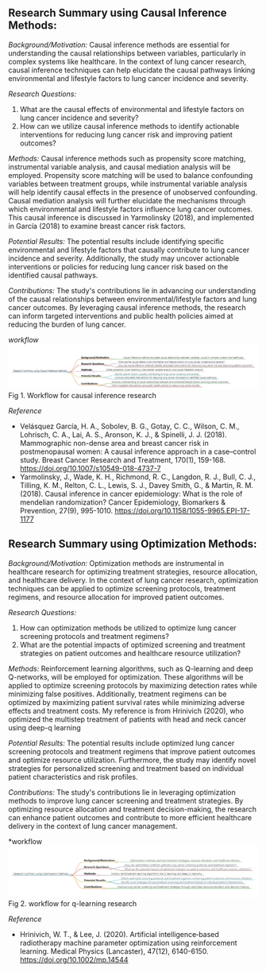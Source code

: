 ## **Research Summary using Causal Inference Methods:**

*Background/Motivation:*
Causal inference methods are essential for understanding the causal relationships between variables, particularly in complex systems like healthcare. In the context of lung cancer research, causal inference techniques can help elucidate the causal pathways linking environmental and lifestyle factors to lung cancer incidence and severity.

*Research Questions:*
1. What are the causal effects of environmental and lifestyle factors on lung cancer incidence and severity?
2. How can we utilize causal inference methods to identify actionable interventions for reducing lung cancer risk and improving patient outcomes?

*Methods:*
Causal inference methods such as propensity score matching, instrumental variable analysis, and causal mediation analysis will be employed. Propensity score matching will be used to balance confounding variables between treatment groups, while instrumental variable analysis will help identify causal effects in the presence of unobserved confounding. Causal mediation analysis will further elucidate the mechanisms through which environmental and lifestyle factors influence lung cancer outcomes. This causal inference is discussed in Yarmolinsky (2018), and implemented in García (2018) to examine breast cancer risk factors.

*Potential Results:*
The potential results include identifying specific environmental and lifestyle factors that causally contribute to lung cancer incidence and severity. Additionally, the study may uncover actionable interventions or policies for reducing lung cancer risk based on the identified causal pathways.

*Contributions:*
The study's contributions lie in advancing our understanding of the causal relationships between environmental/lifestyle factors and lung cancer outcomes. By leveraging causal inference methods, the research can inform targeted interventions and public health policies aimed at reducing the burden of lung cancer.

*workflow*
![image](https://github.com/Rising-Stars-by-Sunshine/STATS201_Jiahe_Final/blob/99901c8769ac2aa5f61b52ec66b33f3c80ba9196/future%20research/causal_inference.png)
Fig 1. Workflow for causal inference research


*Reference*
- Velásquez García, H. A., Sobolev, B. G., Gotay, C. C., Wilson, C. M., Lohrisch, C. A., Lai, A. S., Aronson, K. J., & Spinelli, J. J. (2018). Mammographic non-dense area and breast cancer risk in postmenopausal women: A causal inference approach in a case–control study. Breast Cancer Research and Treatment, 170(1), 159-168. https://doi.org/10.1007/s10549-018-4737-7
- Yarmolinsky, J., Wade, K. H., Richmond, R. C., Langdon, R. J., Bull, C. J., Tilling, K. M., Relton, C. L., Lewis, S. J., Davey Smith, G., & Martin, R. M. (2018). Causal inference in cancer epidemiology: What is the role of mendelian randomization? Cancer Epidemiology, Biomarkers & Prevention, 27(9), 995-1010. https://doi.org/10.1158/1055-9965.EPI-17-1177

## **Research Summary using Optimization Methods:**

*Background/Motivation:*
Optimization methods are instrumental in healthcare research for optimizing treatment strategies, resource allocation, and healthcare delivery. In the context of lung cancer research, optimization techniques can be applied to optimize screening protocols, treatment regimens, and resource allocation for improved patient outcomes.

*Research Questions:*
1. How can optimization methods be utilized to optimize lung cancer screening protocols and treatment regimens?
2. What are the potential impacts of optimized screening and treatment strategies on patient outcomes and healthcare resource utilization?

*Methods:*
Reinforcement learning algorithms, such as Q-learning and deep Q-networks, will be employed for optimization. These algorithms will be applied to optimize screening protocols by maximizing detection rates while minimizing false positives. Additionally, treatment regimens can be optimized by maximizing patient survival rates while minimizing adverse effects and treatment costs. My reference is from Hrinivich (2020), who optimized the multistep treatment of patients with head and neck cancer using deep-q learning

*Potential Results:*
The potential results include optimized lung cancer screening protocols and treatment regimens that improve patient outcomes and optimize resource utilization. Furthermore, the study may identify novel strategies for personalized screening and treatment based on individual patient characteristics and risk profiles.

*Contributions:*
The study's contributions lie in leveraging optimization methods to improve lung cancer screening and treatment strategies. By optimizing resource allocation and treatment decision-making, the research can enhance patient outcomes and contribute to more efficient healthcare delivery in the context of lung cancer management.

*workflow
![image](https://github.com/Rising-Stars-by-Sunshine/STATS201_Jiahe_Final/blob/99901c8769ac2aa5f61b52ec66b33f3c80ba9196/future%20research/q-leanring.png)
Fig 2. workflow for q-learning research

*Reference*
- Hrinivich, W. T., & Lee, J. (2020). Artificial intelligence‐based radiotherapy machine parameter optimization using reinforcement learning. Medical Physics (Lancaster), 47(12), 6140-6150. https://doi.org/10.1002/mp.14544

